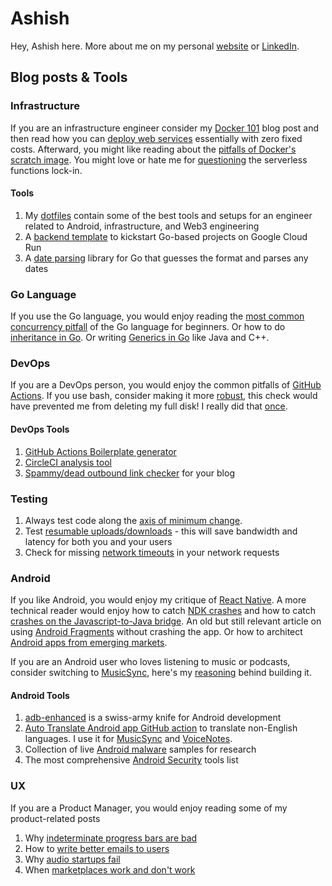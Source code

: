 # Ashish

Hey, Ashish here. More about me on my personal [website](https://ashishb.net/about/) or [LinkedIn](https://www.linkedin.com/in/ashish-b/).

## Blog posts & Tools

### Infrastructure

If you are an infrastructure engineer consider my [Docker 101](https://ashishb.net/tech/docker-101-a-basic-web-server-displaying-hello-world/) blog post and then read how you can [deploy web services](https://ashishb.net/tech/how-to-deploy-side-projects-as-web-services-for-free) essentially with zero fixed costs. Afterward, you might like reading about the [pitfalls of Docker's scratch image](https://ashishb.net/all/docker-be-careful-about-the-scratch-image/). You might love or hate me for [questioning](https://ashishb.net/all/some-thoughts-on-low-code/) the serverless functions lock-in.

#### Tools

1. My [dotfiles](https://github.com/ashishb/dotfiles) contain some of the best tools and setups for an engineer related to Android, infrastructure, and Web3 engineering
1. A [backend template](https://github.com/ashishb/golang-template-repo) to kickstart Go-based projects on Google Cloud Run
1. A [date parsing](https://github.com/ashishb/dateparse) library for Go that guesses the format and parses any dates

### Go Language

If you use the Go language, you would enjoy reading the [most common concurrency pitfall](https://ashishb.net/all/go-language-concurrency-and-an-easy-pitfall/) of the Go language for beginners. Or how to do [inheritance in Go](https://ashishb.net/all/inheritance-in-go-language/). Or writing [Generics in Go](https://ashishb.net/all/generics-in-go/) like Java and C++.

### DevOps

If you are a DevOps person, you would enjoy the common pitfalls of [GitHub Actions](https://ashishb.net/tech/common-pitfalls-of-github-actions/). If you use bash, consider making it more [robust](https://ashishb.net/all/the-first-two-statements-of-your-bash-script-should-be/), this check would have prevented me from deleting my full disk! I really did that [once](https://ashishb.net/tech/my-rm-rf-moment/).

#### DevOps Tools

1. [GitHub Actions Boilerplate generator](https://github.com/ashishb/gabo)
1. [CircleCI analysis tool](https://github.com/ashishb/citool/)
1. [Spammy/dead outbound link checker](https://github.com/ashishb/outbound-link-checker) for your blog

### Testing

1. Always test code along the [axis of minimum change](https://ashishb.net/all/bad-and-good-ways-to-write-automated-tests/).
1. Test [resumable uploads/downloads](https://ashishb.net/all/testing-resumable-uploads/) - this will save bandwidth and latency for both you and your users
1. Check for missing [network timeouts](https://ashishb.net/all/infinite-network-timeouts-in-java-and-go/) in your network requests

### Android

If you like Android, you would enjoy my critique of [React Native](https://ashishb.net/all/react-native/). A more technical reader would enjoy how to catch [NDK crashes](https://ashishb.net/all/android-catching-ndk-crashes/) and how to catch [crashes on the Javascript-to-Java bridge](https://ashishb.net/tech/cross-language-bridge-error-handling-js-to-java-example/). An old but still relevant article on using [Android Fragments](https://ashishb.net/all/android-fragment-related-pitfalls-and-how-to-avoid-them/) without crashing the app. Or how to architect [Android apps from emerging markets](https://ashishb.net/tech/architecting-android-apps-for-emerging-markets/).

If you are an Android user who loves listening to music or podcasts, consider switching to [MusicSync](https://musicsync.ashishb.net/), here's my [reasoning](https://ashishb.net/all/why-i-built-an-alternative-to-google-play-music/) behind building it.

#### Android Tools

1. [adb-enhanced](https://github.com/ashishb/adb-enhanced) is a swiss-army knife for Android development
1. [Auto Translate Android app GitHub action](https://github.com/ashishb/android-auto-translate) to translate non-English languages. I use it for [MusicSync](https://musicsync.ashishb.net/) and [VoiceNotes](https://play.google.com/store/apps/details?id=net.ashishb.voicenotes).
1. Collection of live [Android malware](https://github.com/ashishb/android-malware) samples for research
1. The most comprehensive [Android Security](https://github.com/ashishb/android-security-awesome) tools list

### UX

If you are a Product Manager, you would enjoy reading some of my product-related posts

1. Why [indeterminate progress bars are bad](https://ashishb.net/all/indeterminate-progress-bar-is-an-inferior-ux-design/)
1. How to [write better emails to users](https://ashishb.net/tech/startup-founders-how-not-to-write-an-email/)
1. Why [audio startups fail](https://ashishb.net/tech/consumer-internet-why-audio-cant-be-as-big-as-text-photos-and-videos/)
1. When [marketplaces work and don't work](https://ashishb.net/all/when-marketplaces-work-and-when-they-dont/)
